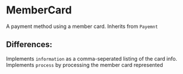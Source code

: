 # MemberCard

A payment method using a member card.
Inherits from `Payemnt`

## Differences:

Implements `information` as a comma-seperated listing of the card info.
Implements `process` by processing the member card represented
